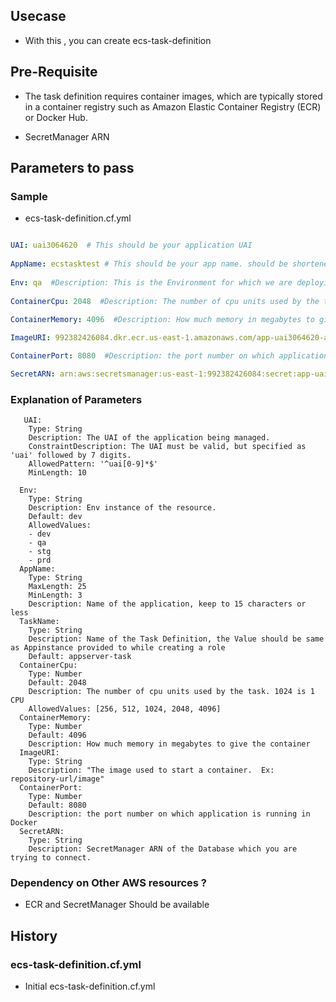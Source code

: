 ## Usecase 
-  With this , you can create ecs-task-definition

## Pre-Requisite

-   The task definition requires container images, which are typically stored in a container registry such as Amazon Elastic Container Registry (ECR) or Docker Hub.

-    SecretManager ARN

## Parameters to pass 

### Sample 
- ecs-task-definition.cf.yml
```yaml

UAI: uai3064620  # This should be your application UAI
  
AppName: ecstasktest # This should be your app name. should be shortened to 7 to 8 characters without any spaces or _ or - or any special characters
 
Env: qa  #Description: This is the Environment for which we are deploying the resource
  
ContainerCpu: 2048  #Description: The number of cpu units used by the task. 1024 is 1 CPU
  
ContainerMemory: 4096  #Description: How much memory in megabytes to give the container

ImageURI: 992382426084.dkr.ecr.us-east-1.amazonaws.com/app-uai3064620-ajecr-dev/ajayecr  #Description: "The image used to start a container.  Ex: repository-url/image"

ContainerPort: 8080  #Description: the port number on which application is running in Docker

SecretARN: arn:aws:secretsmanager:us-east-1:992382426084:secret:app-uai3064620/ajiamuser/dev/credentiials-eVlv42  #Description: SecretManager ARN of the Database which you are trying to connect.

```

### Explanation of Parameters
```
   UAI:
    Type: String
    Description: The UAI of the application being managed.
    ConstraintDescription: The UAI must be valid, but specified as 'uai' followed by 7 digits.
    AllowedPattern: '^uai[0-9]*$'
    MinLength: 10

  Env:
    Type: String
    Description: Env instance of the resource.
    Default: dev
    AllowedValues:
    - dev
    - qa
    - stg
    - prd
  AppName:
    Type: String
    MaxLength: 25
    MinLength: 3
    Description: Name of the application, keep to 15 characters or less
  TaskName:
    Type: String
    Description: Name of the Task Definition, the Value should be same as Appinstance provided to while creating a role
    Default: appserver-task
  ContainerCpu:
    Type: Number
    Default: 2048
    Description: The number of cpu units used by the task. 1024 is 1 CPU
    AllowedValues: [256, 512, 1024, 2048, 4096]
  ContainerMemory:
    Type: Number
    Default: 4096
    Description: How much memory in megabytes to give the container
  ImageURI:
    Type: String
    Description: "The image used to start a container.  Ex: repository-url/image"
  ContainerPort:
    Type: Number
    Default: 8080
    Description: the port number on which application is running in Docker
  SecretARN:
    Type: String
    Description: SecretManager ARN of the Database which you are trying to connect.

```

### Dependency on Other AWS resources ?
-   ECR and SecretManager Should be available

## History

### ecs-task-definition.cf.yml
- Initial ecs-task-definition.cf.yml
